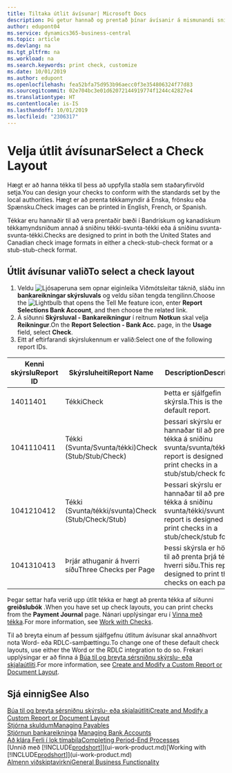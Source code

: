 ```yaml
---
title: Tiltaka útlit ávísunar| Microsoft Docs
description: Þú getur hannað og prentað þínar ávísanir á mismunandi sniði til að vera í samræmi við staðla.
author: edupont04
ms.service: dynamics365-business-central
ms.topic: article
ms.devlang: na
ms.tgt_pltfrm: na
ms.workload: na
ms.search.keywords: print check, customize
ms.date: 10/01/2019
ms.author: edupont
ms.openlocfilehash: fea52bfa75d953b96aecc0f3e354806324f77d83
ms.sourcegitcommit: 02e704bc3e01d62072144919774f1244c42827e4
ms.translationtype: HT
ms.contentlocale: is-IS
ms.lasthandoff: 10/01/2019
ms.locfileid: "2306317"
---
```

# <a name="select-a-check-layout"></a><span data-ttu-id="7b6e1-103">Velja útlit ávísunar</span><span class="sxs-lookup"><span data-stu-id="7b6e1-103">Select a Check Layout</span></span>
<span data-ttu-id="7b6e1-104">Hægt er að hanna tékka til þess að uppfylla staðla sem staðaryfirvöld setja.</span><span class="sxs-lookup"><span data-stu-id="7b6e1-104">You can design your checks to conform with the standards set by the local authorities.</span></span> <span data-ttu-id="7b6e1-105">Hægt er að prenta tékkamyndir á Enska, frönsku eða Spænsku.</span><span class="sxs-lookup"><span data-stu-id="7b6e1-105">Check images can be printed in English, French, or Spanish.</span></span>

<span data-ttu-id="7b6e1-106">Tékkar eru hannaðir til að vera prentaðir bæði í Bandrískum og kanadískum tékkamyndsniðum annað á sniðinu tékki-svunta-tékki  eða á sniðinu svunta-svunta-tékki.</span><span class="sxs-lookup"><span data-stu-id="7b6e1-106">Checks are designed to print in both the United States and Canadian check image formats in either a check-stub-check format or a stub-stub-check format.</span></span>

## <a name="to-select-a-check-layout"></a><span data-ttu-id="7b6e1-107">Útlit ávísunar valið</span><span class="sxs-lookup"><span data-stu-id="7b6e1-107">To select a check layout</span></span>
1. <span data-ttu-id="7b6e1-108">Veldu ![Ljósaperuna sem opnar eiginleika Viðmótsleitar](media/ui-search/search_small.png "Segðu mér hvað þú vilt gera") táknið, sláðu inn **bankareikningar skýrsluvals** og veldu síðan tengda tengilinn.</span><span class="sxs-lookup"><span data-stu-id="7b6e1-108">Choose the ![Lightbulb that opens the Tell Me feature](media/ui-search/search_small.png "Tell me what you want to do") icon, enter **Report Selections Bank Account**, and then choose the related link.</span></span>
2. <span data-ttu-id="7b6e1-109">Á síðunni **Skýrsluval - Bankareikningur** í reitnum **Notkun** skal velja **Reikningur**.</span><span class="sxs-lookup"><span data-stu-id="7b6e1-109">On the **Report Selection - Bank Acc.** page, in the **Usage** field, select **Check**.</span></span>
3. <span data-ttu-id="7b6e1-110">Eitt af eftirfarandi skýrslukennum er valið:</span><span class="sxs-lookup"><span data-stu-id="7b6e1-110">Select one of the following report IDs.</span></span>

| <span data-ttu-id="7b6e1-111">Kenni skýrslu</span><span class="sxs-lookup"><span data-stu-id="7b6e1-111">Report ID</span></span> | <span data-ttu-id="7b6e1-112">Skýrsluheiti</span><span class="sxs-lookup"><span data-stu-id="7b6e1-112">Report Name</span></span> | <span data-ttu-id="7b6e1-113">Description</span><span class="sxs-lookup"><span data-stu-id="7b6e1-113">Description</span></span> |
| --- | --- | --- |
| <span data-ttu-id="7b6e1-114">1401</span><span class="sxs-lookup"><span data-stu-id="7b6e1-114">1401</span></span> |<span data-ttu-id="7b6e1-115">Tékki</span><span class="sxs-lookup"><span data-stu-id="7b6e1-115">Check</span></span> |<span data-ttu-id="7b6e1-116">Þetta er sjálfgefin skýrsla.</span><span class="sxs-lookup"><span data-stu-id="7b6e1-116">This is the default report.</span></span> |
| <span data-ttu-id="7b6e1-117">10411</span><span class="sxs-lookup"><span data-stu-id="7b6e1-117">10411</span></span> |<span data-ttu-id="7b6e1-118">Tékki (Svunta/Svunta/tékki)</span><span class="sxs-lookup"><span data-stu-id="7b6e1-118">Check (Stub/Stub/Check)</span></span> |<span data-ttu-id="7b6e1-119">þessari skýrslu er hannaðar til að prenta tékka á sniðinu svunta/svunta/tékki.</span><span class="sxs-lookup"><span data-stu-id="7b6e1-119">This report is designed to print checks in a stub/stub/check format.</span></span> |
| <span data-ttu-id="7b6e1-120">10412</span><span class="sxs-lookup"><span data-stu-id="7b6e1-120">10412</span></span> |<span data-ttu-id="7b6e1-121">Tékki (Svunta/tékki/svunta)</span><span class="sxs-lookup"><span data-stu-id="7b6e1-121">Check (Stub/Check/Stub)</span></span> |<span data-ttu-id="7b6e1-122">Þessari skýrslu er hannaðar til að prenta tékka á sniðinu svunta/tékki/svunta.</span><span class="sxs-lookup"><span data-stu-id="7b6e1-122">This report is designed to print checks in a stub/check/stub format.</span></span> |
| <span data-ttu-id="7b6e1-123">10413</span><span class="sxs-lookup"><span data-stu-id="7b6e1-123">10413</span></span> |<span data-ttu-id="7b6e1-124">Þrjár athuganir á hverri síðu</span><span class="sxs-lookup"><span data-stu-id="7b6e1-124">Three Checks per Page</span></span> |<span data-ttu-id="7b6e1-125">Þessi skýrsla er hönnuð til að prenta þrjá tékka á hverri síðu.</span><span class="sxs-lookup"><span data-stu-id="7b6e1-125">This report is designed to print three checks on each page.</span></span> |

<span data-ttu-id="7b6e1-126">Þegar settar hafa verið upp útlit tékka er hægt að prenta tékka af síðunni **greiðslubók** .</span><span class="sxs-lookup"><span data-stu-id="7b6e1-126">When you have set up check layouts, you can print checks from the **Payment Journal** page.</span></span> <span data-ttu-id="7b6e1-127">Nánari upplýsingar eru í [Vinna með tékka](payables-how-work-checks.md).</span><span class="sxs-lookup"><span data-stu-id="7b6e1-127">For more information, see [Work with Checks](payables-how-work-checks.md).</span></span>

<span data-ttu-id="7b6e1-128">Til að breyta einum af þessum sjálfgefnu útlitum ávísunar skal annaðhvort nota Word- eða RDLC-samþættingu.</span><span class="sxs-lookup"><span data-stu-id="7b6e1-128">To change one of these default check layouts, use either the Word or the RDLC integration to do so.</span></span> <span data-ttu-id="7b6e1-129">Frekari upplýsingar er að finna á [Búa til og breyta sérsniðnu skýrslu- eða skjalaútliti](ui-how-create-custom-report-layout.md).</span><span class="sxs-lookup"><span data-stu-id="7b6e1-129">For more information, see [Create and Modify a Custom Report or Document Layout](ui-how-create-custom-report-layout.md).</span></span>

## <a name="see-also"></a><span data-ttu-id="7b6e1-130">Sjá einnig</span><span class="sxs-lookup"><span data-stu-id="7b6e1-130">See Also</span></span>
[<span data-ttu-id="7b6e1-131">Búa til og breyta sérsniðnu skýrslu- eða skjalaútliti</span><span class="sxs-lookup"><span data-stu-id="7b6e1-131">Create and Modify a Custom Report or Document Layout</span></span>](ui-how-create-custom-report-layout.md)  
[<span data-ttu-id="7b6e1-132">Stjórna skuldum</span><span class="sxs-lookup"><span data-stu-id="7b6e1-132">Managing Payables</span></span>](payables-manage-payables.md)  
<span data-ttu-id="7b6e1-133">[Stjórnun bankareikninga](bank-manage-bank-accounts.md) </span><span class="sxs-lookup"><span data-stu-id="7b6e1-133">[Managing Bank Accounts](bank-manage-bank-accounts.md) </span></span>  
[<span data-ttu-id="7b6e1-134">Að klára Ferli í lok tímabila</span><span class="sxs-lookup"><span data-stu-id="7b6e1-134">Completing Period-End Processes</span></span>](year-how-complete-period-end-processes.md)  
<span data-ttu-id="7b6e1-135">[Unnið með [!INCLUDE[prodshort](includes/prodshort.md)]](ui-work-product.md)</span><span class="sxs-lookup"><span data-stu-id="7b6e1-135">[Working with [!INCLUDE[prodshort](includes/prodshort.md)]](ui-work-product.md)</span></span>  
[<span data-ttu-id="7b6e1-136">Almenn viðskiptavirkni</span><span class="sxs-lookup"><span data-stu-id="7b6e1-136">General Business Functionality</span></span>](ui-across-business-areas.md)
